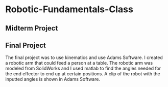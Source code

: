 # Robotic-Fundamentals-Class
## Midterm Project

## Final Project
The final project was to use kinematics and use Adams Software. I created a robotic arm that could feed a person at a table. The robotic arm was modeled from SolidWorks and I used matlab to find the angles needed for the end effector to end up at certain positions.
A clip of the robot with the inputted angles is shown in Adams Software.

